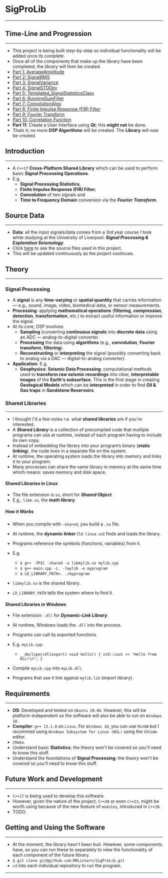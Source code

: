 # SigProLib
---
## Time-Line and Progression
---
* This project is being built step-by-step so individual functionality will be added once its complete.
* Once all of the components that make up the library have been completed, the library will then be created.
* [Part 1: AverageAmplitude](https://github.com/MRLintern/SigProLib/tree/main/AverageAmplitude)
* [Part 2: SignalRMS](https://github.com/MRLintern/SigProLib/tree/main/SignalRMS)
* [Part 3: SignalVariance](https://github.com/MRLintern/SigProLib/tree/main/SignalVariance)
* [Part 4: SignalSTDDev](https://github.com/MRLintern/SigProLib/tree/main/SignalSTDDev)
* [Part 5: Templated_SignalStatisticsClass](https://github.com/MRLintern/SigProLib/tree/main/Templated_SignalStatisticsClass)
* [Part 6: RunningSumFilter](https://github.com/MRLintern/SigProLib/tree/main/RunningSumFilter)
* [Part 7: ConvolutionAlgo](https://github.com/MRLintern/SigProLib/tree/main/ConvolutionAlgo)
* [Part 8: Finite Impulse Response (FIR) Filter](https://github.com/MRLintern/SigProLib/tree/main/FIR_Filter)
* [Part 9: Fourier Transform](https://github.com/MRLintern/SigProLib/tree/main/Fourier_Transform) 
* [Part 10: Correlation Function](https://github.com/MRLintern/SigProLib/tree/main/Correlation_Function)
* __Part 11__: Create a User Interface using __Qt__; this __might not__ be done.
* Thats it; no more __DSP Algorithms__ will be created. The __Library__ will now be created.
## Introduction
---
* A `C++17` __Cross-Platform Shared Library__ which can be used to perform basic __Signal Processing Operations__.
* E.g.
  * __Signal Processing Statistics__,
  * __Finite Impulse Response (FIR) Filter__,
  * ___Convolution___ of two signals and
  * __Time to Frequency Domain__ conversion via the ___Fourier Transform___.
  
## Source Data
---
* __Data__: all the input signals/data comes from a 3rd year course I took while studying at the University of Liverpool: ___Signal Processing & Exploration Seismology___.
* Click [here](https://github.com/MRLintern/SigProLib/tree/main/Source_Date) to see the source files used in this project.
* This will be updated continuously as the project continues.
## Theory
---
### Signal Processing
* A __signal__ is any __time-varying__ or __spatial quantity__ that carries information — e.g., sound, image, video, biomedical data, or sensor measurements.
* __Processing__: applying __mathematical operations__ (__filtering__, __compression__, __detection__, __transformation__, etc.) to extract useful information or improve the signal.
* At its core, DSP involves:
   - __Sampling__ (converting __continuous signals__ into __discrete data__ using an ADC — analog-to-digital converter.
   - __Processing__ the data using __algorithms__ (e.g., __convolution__, __Fourier transform__, __filtering__).
   - __Reconstructing__ or __interpreting__ the signal (possibly converting back to analog via a DAC — digital-to-analog converter).
* __Application__: E.g.
   - __Geophysics__: __Seismic Data Processing__: computational methods used to __transform raw seismic recordings__ into clear, __interpretable images__ of the __Earth's subsurface__. This is the first stage in creating __Geological Models__ which can be __interpreted__ in order to find __Oil & Gas traps__ in __Sandstone Reservoirs__.
### Shared Libraries
---
* I thought I'd a few notes r.e. what __shared libraries__ are if you're interested.
* A ___Shared Library___ is a collection of precompiled code that multiple programs can use at runtime, instead of each program having to include its own copy.
* Instead of embedding the library into your program’s binary (__static linking__), the code lives in a separate file on the system.
* At runtime, the operating system loads the library into memory and links it to your program.
* Many processes can share the same library in memory at the same time which means: saves memory and disk space.
#### Shared Libraries in Linux
* The file extension is `so`, short for ___Shared Object___.
* E.g., `libm.so`, the __math library__.
##### How it Works
* When you compile with `-shared`, you build a `.so` file.
* At runtime, the __dynamic linker__ (`ld-linux.so`) finds and loads the library.
* Programs reference the symbols (functions, variables) from it.
* E.g.
   * `$ g++ -fPIC -shared -o libmylib.so mylib.cpp`
   * `$ g++ main.cpp -L. -lmylib -o myprogram`
   * `$ LD_LIBRARY_PATH=. ./myprogram`
  
* `libmylib.so` is the shared library.
* `LD_LIBRARY_PATH` tells the system where to find it.

#### Shared Libraries in Windows
* File extension: `.dll` for ___Dynamic-Link Library___.
* At runtime, Windows loads the `.dll` into the process.
* Programs can call its exported functions.
* E.g. `myLib.cpp`:
  
    * `__declspec(dllexport) void hello() {
            std::cout << "Hello from DLL!\n";
      }`
 * Compile `myLib.cpp` into `myLib.dll`.
 * Programs that use it link against `mylib.lib` (import library).
        

## Requirements
---
* __OS__: Developed and tested on `Ubuntu 20.04`. However, this will be platform-independent so the software will also be able to run on `Windows 10`.
* __Compiler__: `g++ 13.1.0` on `Linux`. For `Windows 10`, you can use `MinGW` but I recommed using `Windows Subsystem for Linux (WSL)` using the `VSCode` editor.
* `CMake`.
* Understand basic __Statistics__; the theory won't be covered so you'll need to know this stuff.
* Understand the foundations of __Signal Processing__; the theory won't be covered so you'll need to know this stuff.

## Future Work and Development
---
* `C++17` is being used to develop this software.
* However, given the nature of the project, `C++20` or even `C++23`, might be worth using because of the new feature of `modules`, introduced in `C++20`.
* TODO.
## Getting and Using the Software
---
* At the moment, the library hasn't been buit. However, some components have, so you can run these to separately to view the functionality of each component of the future library.
* `$ git clone git@github.com:MRLintern/SigProLib.git`
* `cd` into each individual repository to run the program.
---
